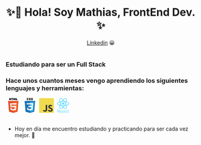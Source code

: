 <h1 align="center">✨👋 Hola! Soy Mathias, FrontEnd Dev. ✨</h1>
<p align="center">
  <a href="https://www.linkedin.com/in/mathiezelat/">Linkedin</a> 😀
</p>

#

### Estudiando para ser un Full Stack

<h3 align="left">Hace unos cuantos meses vengo aprendiendo los siguientes lenguajes y herramientas:</h3>
<p align="left"> 
<img src="https://raw.githubusercontent.com/devicons/devicon/master/icons/html5/html5-original-wordmark.svg" alt="html5" width="40" height="40"/>
<img src="https://raw.githubusercontent.com/devicons/devicon/master/icons/css3/css3-original-wordmark.svg" alt="css3" width="40" height="40"/>
<img src="https://raw.githubusercontent.com/devicons/devicon/master/icons/javascript/javascript-original.svg" alt="javascript" width="40" height="40"/>
<img src="https://raw.githubusercontent.com/devicons/devicon/master/icons/react/react-original-wordmark.svg" alt="react" width="40" height="40"/>
</p>

##
- Hoy en día me encuentro estudiando y practicando para ser cada vez mejor. 🤯
<!---
mathiezelat/mathiezelat is a ✨ special ✨ repository because its `README.md` (this file) appears on your GitHub profile.
You can click the Preview link to take a look at your changes.
--->
